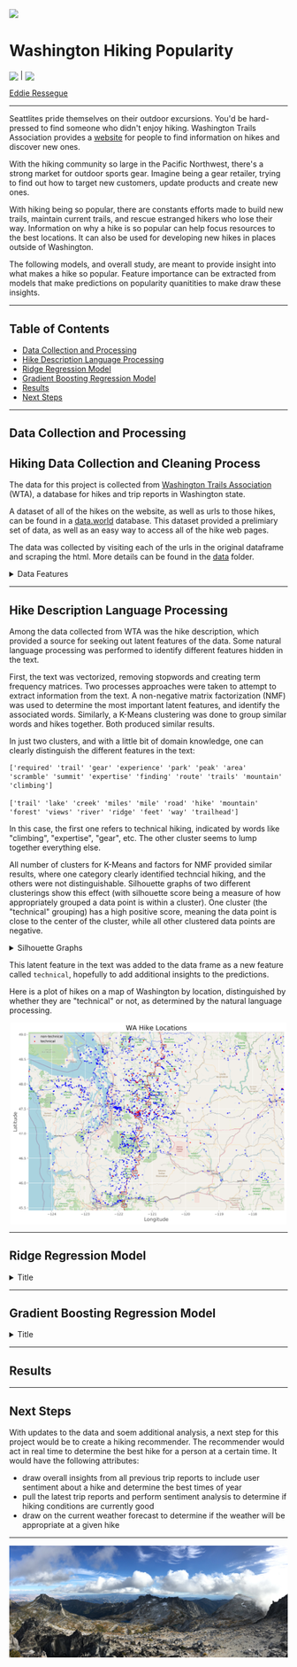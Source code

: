 <img src='images/enchantments2.JPG'>

# Washington Hiking Popularity

<p align="left">
<img align="center" src="https://img.shields.io/badge/last%20modified-may%20%202020-success">
|
<img align="center" src="https://img.shields.io/badge/status-in%20progress-yellow">
</p>

<div align="left">
<a href="https://github.com/redwin21">Eddie Ressegue</a>
</div>


---

Seattlites pride themselves on their outdoor excursions. You'd be hard-pressed to find someone who didn't enjoy hiking. Washington Trails Association provides a [website](wta.org) for people to find information on hikes and discover new ones.

With the hiking community so large in the Pacific Northwest, there's a strong market for outdoor sports gear. Imagine being a gear retailer, trying to find out how to target new customers, update products and create new ones.

With hiking being so popular, there are constants efforts made to build new trails, maintain current trails, and rescue estranged hikers who lose their way. Information on why a hike is so popular can help focus resources to the best locations. It can also be used for developing new hikes in places outside of Washington.

The following models, and overall study, are meant to provide insight into what makes a hike so popular. Feature importance can be extracted from models that make predictions on popularity quanitities to make draw these insights.

---

## Table of Contents

- <a href="https://github.com/redwin21/wa-hiking-guide#data-collection-and-processing">Data Collection and Processing</a>
- <a href="https://github.com/redwin21/wa-hiking-guide#hike-description-language-processing">Hike Description Language Processing</a>  
- <a href="https://github.com/redwin21/wa-hiking-guide#ridge-regression-model">Ridge Regression Model</a> 
- <a href="https://github.com/redwin21/wa-hiking-guide#gradient-boosting-regression-model">Gradient Boosting Regression Model</a>  
- <a href="https://github.com/redwin21/wa-hiking-guide#results">Results</a>  
- <a href="https://github.com/redwin21/wa-hiking-guide#next-steps">Next Steps</a>  

---

## Data Collection and Processing

## Hiking Data Collection and Cleaning Process

The data for this project is collected from [Washington Trails Association](https://www.wta.org/) (WTA), a database for hikes and trip reports in Washington state.

A dataset of all of the hikes on the website, as well as urls to those hikes, can be found in a [data.world](https://data.world/nick-hassell/washington-state-hiking-trails) database. This dataset provided a prelimiary set of data, as well as an easy way to access all of the hike web pages.

The data was collected by visiting each of the urls in the original dataframe and scraping the html. More details can be found in the [data](https://github.com/redwin21/wa-hiking-guide/tree/master/data) folder.


<details>
<summary> Data Features </summary>
A snippet of the final dataframe information can be seen here:

```
<class 'pandas.core.frame.DataFrame'>
RangeIndex: 3412 entries, 0 to 3411
Data columns (total 37 columns):
 #   Column                                                     Non-Null Count  Dtype  
---  ------                                                     --------------  -----  
 0   name                                                       3412 non-null   object 
 1   url                                                        3412 non-null   object 
 2   length                                                     2193 non-null   float64
 3   highest point                                              1746 non-null   float64
 4   gain                                                       2043 non-null   float64
 5   lat                                                        2519 non-null   float64
 6   lon                                                        2519 non-null   float64
 7   pass: Discover Pass                                        3412 non-null   int64  
 8   pass: National Monument Fee                                3412 non-null   int64  
 9   pass: National Park Pass                                   3412 non-null   int64  
 10  pass: None                                                 3412 non-null   int64  
 11  pass: Northwest Forest Pass                                3412 non-null   int64  
 12  pass: Sno-Parks Permit                                     3412 non-null   int64  
 13  pass: Wilderness Permit                                    3412 non-null   int64  
 14  Wildflowers/Meadows                                        3412 non-null   float64
 15  Dogs allowed on leash                                      3412 non-null   float64
 16  Good for kids                                              3412 non-null   float64
 17  Lakes                                                      3412 non-null   float64
 18  Fall foliage                                               3412 non-null   float64
 19  Coast                                                      3412 non-null   float64
 20  Mountain views                                             3412 non-null   float64
 21  Wildlife                                                   3412 non-null   float64
 22  Old growth                                                 3412 non-null   float64
 23  Summits                                                    3412 non-null   float64
 24  Ridges/passes                                              3412 non-null   float64
 25  Established campsites                                      3412 non-null   float64
 26  Waterfalls                                                 3412 non-null   float64
 27  Rivers                                                     3412 non-null   float64
 28  rating                                                     3251 non-null   float64
 29  votes                                                      3251 non-null   float64
 30  reports                                                    3251 non-null   float64
 31  description                                                3251 non-null   object 
 32  drive distance                                             2031 non-null   float64
 33  drive time                                                 2031 non-null   float64
dtypes: float64(27), int64(7), object(3)
memory usage: 986.4+ KB
```

The meanings of the features are the following:

- length: hike length in miles
- highest point: max elevation of the hike in feet
- gain: elevation gain of the hike in feet
- lat: latitude of the hike
- lon: longitude of the hike
- pass: each of these features is binary (1 = True, 0 = False) whether this parking pass is required
- Dogs allowed on leash - Rivers: each of these features is binary (1 = True, 0 = False) whether this feature is present on this hike
- rating: 0-5 star rating of the hike
- votes: number of ratings for the hike
- reports: number of trip reports written for the hike
- description: text description of the hike
- drive distance: miles required to drive from Seattle to the hike
- drive time: minutes required to drive from Seattle to the hike
</details>

---

## Hike Description Language Processing

Among the data collected from WTA was the hike description, which provided a source for seeking out latent features of the data. Some natural language processing was performed to identify different features hidden in the text.

First, the text was vectorized, removing stopwords and creating term frequency matrices. Two processes approaches were taken to attempt to extract information from the text. A non-negative matrix factorization (NMF) was used to determine the most important latent features, and identify the associated words. Similarly, a K-Means clustering was done to group similar words and hikes together. Both produced similar results.

In just two clusters, and with a little bit of domain knowledge, one can clearly distinguish the different features in the text:

```
['required' 'trail' 'gear' 'experience' 'park' 'peak' 'area' 'scramble' 'summit' 'expertise' 'finding' 'route' 'trails' 'mountain' 'climbing']

['trail' 'lake' 'creek' 'miles' 'mile' 'road' 'hike' 'mountain' 'forest' 'views' 'river' 'ridge' 'feet' 'way' 'trailhead']
 ```

 In this case, the first one refers to technical hiking, indicated by words like "climbing", "expertise", "gear", etc. The other cluster seems to lump together everything else.

 All number of clusters for K-Means and factors for NMF provided similar results, where one category clearly identified techncial hiking, and the others were not distinguishable. Silhouette graphs of two different clusterings show this effect (with silhouette score being a measure of how appropriately grouped a data point is within a cluster). One cluster (the "technical" grouping) has a high positive score, meaning the data point is close to the center of the cluster, while all other clustered data points are negative.

<details>
<summary> Silhouette Graphs </summary>
<p align="center">
<img align="center" width="500" src="images/text_cluster_silhouette.png">
</p>
</details>

This latent feature in the text was added to the data frame as a new feature called `technical`, hopefully to add additional insights to the predictions.

Here is a plot of hikes on a map of Washington by location, distinguished by whether they are "technical" or not, as determined by the natural language processing.

<p align="center">
<img align="center" width="500" src="images/wa_map_scatter.png">
</p>

---

## Ridge Regression Model

<details>
<summary> Title </summary>

test
</details>

---

## Gradient Boosting Regression Model

<details>
<summary> Title </summary>

test
</details>

---

## Results

---

## Next Steps

With updates to the data and soem additional analysis, a next step for this project would be to create a hiking recommender. The recommender would act in real time to determine the best hike for a person at a certain time. It would have the following attributes:

- draw overall insights from all previous trip reports to include user sentiment about a hike and determine the best times of year
- pull the latest trip reports and perform sentiment analysis to determine if hiking conditions are currently good
- draw on the current weather forecast to determine if the weather will be appropriate at a given hike

---

<img src='images/enchantments.JPG'>